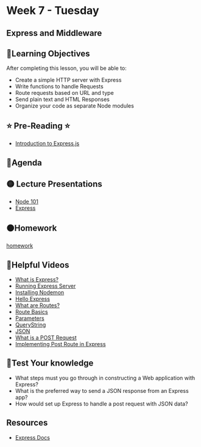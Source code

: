 # Week 7 - Tuesday

## Express and Middleware

## 📍Learning Objectives
After completing this lesson, you will be able to:

- Create a simple HTTP server with Express
- Write functions to handle Requests
- Route requests based on URL and type
- Send plain text and HTML Responses
- Organize your code as separate Node modules

## ⭐️ Pre-Reading ⭐️
- [Introduction to Express.js](https://digitalcrafts.instructure.com/courses/189/pages/reading-express-101?module_item_id=23366)

## 📍Agenda

## 🟡 Lecture Presentations

- [Node 101](https://dc-houston.herokuapp.com/p2/Node/Node101.html)
- [Express](https://dc-houston.herokuapp.com/p2/Node/NodeExpress.html#1)

<!-- ## 🟣Labs  -->

## 🟠Homework 

[homework](./homework/)

## 🔵Helpful Videos
- [What is Express?](https://www.udemy.com/course/nodejs-complete-guide-to-building-data-driven-applications/learn/lecture/14102166#overview)
- [Running Express Server](https://www.udemy.com/course/nodejs-complete-guide-to-building-data-driven-applications/learn/lecture/14102170#overview)
- [Installing Nodemon](https://www.udemy.com/course/nodejs-complete-guide-to-building-data-driven-applications/learn/lecture/14104346#overview)
- [Hello Express](https://www.udemy.com/course/nodejs-complete-guide-to-building-data-driven-applications/learn/lecture/14107801#overview)
- [What are Routes?](https://www.udemy.com/course/nodejs-complete-guide-to-building-data-driven-applications/learn/lecture/14107803#overview)
- [Route Basics](https://www.udemy.com/course/nodejs-complete-guide-to-building-data-driven-applications/learn/lecture/14107711#overview)
- [Parameters](https://www.udemy.com/course/nodejs-complete-guide-to-building-data-driven-applications/learn/lecture/14107715#overview)
- [QueryString](https://www.udemy.com/course/nodejs-complete-guide-to-building-data-driven-applications/learn/lecture/14107719#overview)
- [JSON](https://www.udemy.com/course/nodejs-complete-guide-to-building-data-driven-applications/learn/lecture/14133951#overview)
- [What is a POST Request](https://www.udemy.com/course/nodejs-complete-guide-to-building-data-driven-applications/learn/lecture/14113699#overview)
- [Implementing Post Route in Express](https://www.udemy.com/course/nodejs-complete-guide-to-building-data-driven-applications/learn/lecture/14113701#overview)


<!-- ## ✔️Todo Checklist
- [ ] -->

<!-- ## 🔶Vocabulary -->

## 🔷Test Your knowledge
- What steps must you go through in constructing a Web application with Express?
- What is the preferred way to send a JSON response from an Express app?
- How would set up Express to handle a post request with JSON data?

## Resources 
- [Express Docs](https://expressjs.com/)




